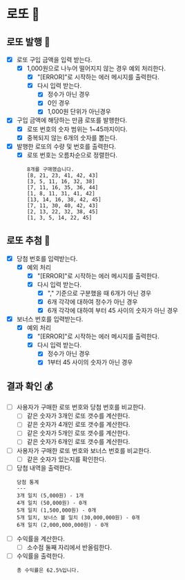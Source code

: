 # 로또 🎰

## 로또 발행 🎫

- [x] 로또 구입 금액을 입력 받는다.
    - [x] 1,000원으로 나누어 떨어지지 않는 경우 예외 처리한다.
        - [x] "[ERROR]"로 시작하는 에러 메시지를 출력한다.
        - [x] 다시 입력 받는다.
            - [x] 정수가 아닌 경우
            - [x] 0인 경우
            - [x] 1,000원 단위가 아닌경우
- [x] 구입 금액에 해당하는 만큼 로또를 발행한다.
    - [x] 로또 번호의 숫자 범위는 1~45까지이다.
    - [x] 중복되지 않는 6개의 숫자를 뽑는다.
- [x] 발행한 로또의 수량 및 번호를 출력한다.
    - [x] 로또 번호는 오름차순으로 정렬한다.
      ```
      8개를 구매했습니다.
      [8, 21, 23, 41, 42, 43]
      [3, 5, 11, 16, 32, 38]
      [7, 11, 16, 35, 36, 44]
      [1, 8, 11, 31, 41, 42]
      [13, 14, 16, 38, 42, 45]
      [7, 11, 30, 40, 42, 43]
      [2, 13, 22, 32, 38, 45]
      [1, 3, 5, 14, 22, 45]
      ```

## 로또 추첨 🎱

- [x] 당첨 번호를 입력받는다.
    - [x] 예외 처리
        - [x] "[ERROR]"로 시작하는 에러 메시지를 출력한다.
        - [x] 다시 입력 받는다.
            - [x] "," 기준으로 구분했을 때 6개가 아닌 경우
            - [x] 6개 각각에 대하여 정수가 아닌 경우
            - [x] 6개 각각에 대하여 부터 45 사이의 숫자가 아닌 경우
- [x] 보너스 번호를 입력받는다.
    - [x] 예외 처리
        - [x] "[ERROR]"로 시작하는 에러 메시지를 출력한다.
        - [x] 다시 입력 받는다.
            - [x] 정수가 아닌 경우
            - [x] 1부터 45 사이의 숫자가 아닌 경우

## 결과 확인 💰

- [ ] 사용자가 구매한 로또 번호와 당첨 번호를 비교한다.
    - [ ] 같은 숫자가 3개인 로또 갯수를 계산한다.
    - [ ] 같은 숫자가 4개인 로또 갯수를 계산한다.
    - [ ] 같은 숫자가 5개인 로또 갯수를 계산한다.
    - [ ] 같은 숫자가 6개인 로또 갯수를 계산한다.
- [ ] 사용자가 구매한 로또 번호와 보너스 번호를 비교한다.
    - [ ] 같은 숫자가 있는지를 확인한다.
- [ ] 당첨 내역을 출력한다.
  ```
  당첨 통계
  ---
  3개 일치 (5,000원) - 1개
  4개 일치 (50,000원) - 0개
  5개 일치 (1,500,000원) - 0개
  5개 일치, 보너스 볼 일치 (30,000,000원) - 0개
  6개 일치 (2,000,000,000원) - 0개
  ```
- [ ] 수익률을 계산한다.
    - [ ] 소수점 둘째 자리에서 반올림한다.
- [ ] 수익률을 출력한다.
  ```
  총 수익률은 62.5%입니다.
  ```